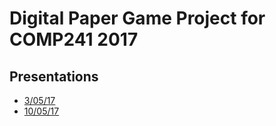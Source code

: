 # Digital Paper Game Project for COMP241 2017

## Presentations
* [3/05/17](https://docs.google.com/presentation/d/1kixtBrsLUPfKRUY63VF8LxQAHu4fMMOMK6Bo-pR5bd4/edit?usp=sharing)
* [10/05/17](https://docs.google.com/presentation/d/1aalwfdVQIcnQA0CrYaeg2gout4vOI9J39ak9NcKzoiU/edit?usp=sharing)

